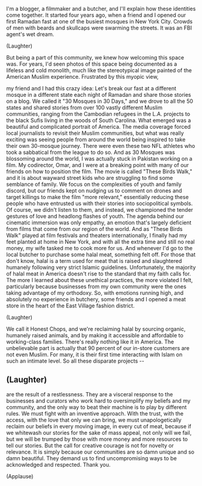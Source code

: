 
I&#39;m a blogger, a filmmaker and a butcher,
and I&#39;ll explain how
these identities come together.
It started four years ago,
when a friend and I opened
our first Ramadan fast
at one of the busiest mosques
in New York City.
Crowds of men with beards and skullcaps
were swarming the streets.
It was an FBI agent&#39;s wet dream.

(Laughter)

But being a part of this community,
we knew how welcoming this space was.
For years, I&#39;d seen photos 
of this space being documented
as a lifeless and cold monolith,
much like the stereotypical image
painted of the American Muslim experience.
Frustrated by this myopic view,

my friend and I had this crazy idea:
Let&#39;s break our fast
at a different mosque in a different state
each night of Ramadan
and share those stories on a blog.
We called it &quot;30 Mosques in 30 Days,&quot;
and we drove to all the 50 states
and shared stories from over 100
vastly different Muslim communities,
ranging from the Cambodian refugees
in the L.A. projects
to the black Sufis living
in the woods of South Carolina.
What emerged was a beautiful
and complicated portrait of America.
The media coverage
forced local journalists
to revisit their Muslim communities,
but what was really exciting
was seeing people from around the world
being inspired to take
their own 30-mosque journey.
There were even these two NFL athletes
who took a sabbatical
from the league to do so.
And as 30 Mosques
was blossoming around the world,
I was actually stuck in Pakistan
working on a film.
My codirector, Omar, and I were at 
a breaking point with many of our friends
on how to position the film.
The movie is called &quot;These Birds Walk,&quot;
and it is about wayward street kids
who are struggling to find
some semblance of family.
We focus on the complexities
of youth and family discord,
but our friends kept on nudging us
to comment on drones and target killings
to make the film &quot;more relevant,&quot;
essentially reducing these people
who have entrusted us with their stories
into sociopolitical symbols.
Of course, we didn&#39;t listen to them,
and instead, we championed
the tender gestures of love
and headlong flashes of youth.
The agenda behind our cinematic 
immersion was only empathy,
an emotion that&#39;s largely 
deficient from films
that come from our region of the world.
And as &quot;These Birds Walk&quot; played at film 
festivals and theaters internationally,
I finally had my feet
planted at home in New York,
and with all the extra time
and still no real money,
my wife tasked me to cook more for us.
And whenever I&#39;d go to the local butcher
to purchase some halal meat,
something felt off.
For those that don&#39;t know,
halal is a term used for meat
that is raised and slaughtered humanely
following very strict Islamic guidelines.
Unfortunately, the majority
of halal meat in America
doesn&#39;t rise to the standard
that my faith calls for.
The more I learned
about these unethical practices,
the more violated I felt,
particularly because businesses
from my own community
were the ones taking advantage
of my orthodoxy.
So, with emotions running high,
and absolutely no experience in butchery,
some friends and I opened a meat store
in the heart of the
East Village fashion district.

(Laughter)

We call it Honest Chops,
and we&#39;re reclaiming halal by sourcing
organic, humanely raised animals,
and by making it accessible and affordable
to working-class families.
There&#39;s really nothing like it in America.
The unbelievable part is actually
that 90 percent of our in-store customers
are not even Muslim.
For many, it is their first time 
interacting with Islam
on such an intimate level.
So all these disparate projects --

(Laughter)
 --
are the result of a restlessness.
They are a visceral response
to the businesses and curators
who work hard to oversimplify
my beliefs and my community,
and the only way to beat their machine
is to play by different rules.
We must fight with an inventive approach.
With the trust, with the access,
with the love that only we can bring,
we must unapologetically
reclaim our beliefs
in every moving image,
in every cut of meat,
because if we whitewash our stories
for the sake of mass appeal,
not only will we fail,
but we will be trumped by those
with more money and more resources
to tell our stories.
But the call for creative courage
is not for novelty or relevance.
It is simply because our communities
are so damn unique and so damn beautiful.
They demand us to find uncompromising ways
to be acknowledged and respected.
Thank you.

(Applause)

